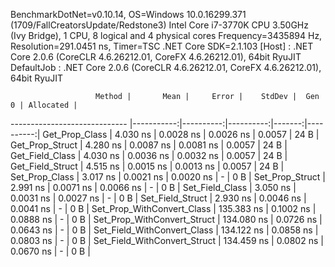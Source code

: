 
BenchmarkDotNet=v0.10.14, OS=Windows 10.0.16299.371 (1709/FallCreatorsUpdate/Redstone3)
Intel Core i7-3770K CPU 3.50GHz (Ivy Bridge), 1 CPU, 8 logical and 4 physical cores
Frequency=3435894 Hz, Resolution=291.0451 ns, Timer=TSC
.NET Core SDK=2.1.103
  [Host]     : .NET Core 2.0.6 (CoreCLR 4.6.26212.01, CoreFX 4.6.26212.01), 64bit RyuJIT
  DefaultJob : .NET Core 2.0.6 (CoreCLR 4.6.26212.01, CoreFX 4.6.26212.01), 64bit RyuJIT


                       Method |       Mean |     Error |    StdDev |  Gen 0 | Allocated |
----------------------------- |-----------:|----------:|----------:|-------:|----------:|
               Get_Prop_Class |   4.030 ns | 0.0028 ns | 0.0026 ns | 0.0057 |      24 B |
              Get_Prop_Struct |   4.280 ns | 0.0087 ns | 0.0081 ns | 0.0057 |      24 B |
              Get_Field_Class |   4.030 ns | 0.0036 ns | 0.0032 ns | 0.0057 |      24 B |
             Get_Field_Struct |   4.515 ns | 0.0015 ns | 0.0013 ns | 0.0057 |      24 B |
               Set_Prop_Class |   3.017 ns | 0.0021 ns | 0.0020 ns |      - |       0 B |
              Set_Prop_Struct |   2.991 ns | 0.0071 ns | 0.0066 ns |      - |       0 B |
              Set_Field_Class |   3.050 ns | 0.0031 ns | 0.0027 ns |      - |       0 B |
             Set_Field_Struct |   2.930 ns | 0.0046 ns | 0.0041 ns |      - |       0 B |
   Set_Prop_WithConvert_Class | 135.383 ns | 0.1002 ns | 0.0888 ns |      - |       0 B |
  Set_Prop_WithConvert_Struct | 134.080 ns | 0.0726 ns | 0.0643 ns |      - |       0 B |
  Set_Field_WithConvert_Class | 134.122 ns | 0.0858 ns | 0.0803 ns |      - |       0 B |
 Set_Field_WithConvert_Struct | 134.459 ns | 0.0802 ns | 0.0670 ns |      - |       0 B |
